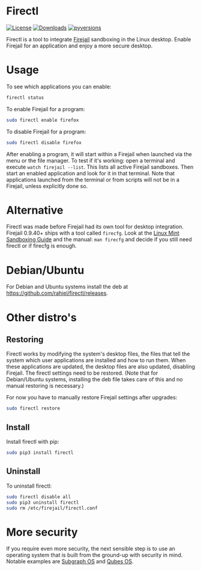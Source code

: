 Firectl
=======

[![License](https://img.shields.io/badge/License-GPLv2+-blue.svg)](https://github.com/rahiel/firectl/blob/master/LICENSE.txt)
[![Downloads](https://img.shields.io/github/downloads/rahiel/firectl/total.svg)](https://github.com/rahiel/firectl/releases)
[![pyversions](https://img.shields.io/pypi/pyversions/firectl.svg)](https://pypi.python.org/pypi/firectl)

Firectl is a tool to integrate [Firejail](https://firejail.wordpress.com/)
sandboxing in the Linux desktop. Enable Firejail for an application and enjoy a
more secure desktop.

# Usage

To see which applications you can enable:
``` bash
firectl status
```

To enable Firejail for a program:
``` bash
sudo firectl enable firefox
```

To disable Firejail for a program:
``` bash
sudo firectl disable firefox
```

After enabling a program, it will start within a Firejail when launched via the
menu or the file manager. To test if it's working: open a terminal and execute
`watch firejail --list`. This lists all active Firejail sandboxes. Then start an
enabled application and look for it in that terminal. Note that applications
launched from the terminal or from scripts will not be in a Firejail, unless
explicitly done so.

# Alternative

Firectl was made before Firejail had its own tool for desktop integration.
Firejail 0.9.40+ ships with a tool called `firecfg`. Look at
the [Linux Mint Sandboxing Guide][] and the manual: `man firecfg` and decide if
you still need firectl or if firecfg is enough.

[Linux Mint Sandboxing Guide]: https://firejail.wordpress.com/2017/05/15/linux-mint-sandboxing-guide/#launchers

# Debian/Ubuntu

For Debian and Ubuntu systems install the deb at
<https://github.com/rahiel/firectl/releases>.

# Other distro's

## Restoring

Firectl works by modifying the system's desktop files, the files that tell the
system which user applications are installed and how to run them. When these
applications are updated, the desktop files are also updated, disabling
Firejail. The firectl settings need to be restored. (Note that for Debian/Ubuntu
systems, installing the deb file takes care of this and no manual restoring is
necessary.)

For now you have to manually restore Firejail settings after upgrades:
``` bash
sudo firectl restore
```

## Install

Install firectl with pip:
``` bash
sudo pip3 install firectl
```

## Uninstall

To uninstall firectl:
``` bash
sudo firectl disable all
sudo pip3 uninstall firectl
sudo rm /etc/firejail/firectl.conf
```

# More security

If you require even more security, the next sensible step is to use an operating
system that is built from the ground-up with security in mind. Notable examples
are [Subgraph OS][] and [Qubes OS][].

[Subgraph OS]: https://subgraph.com/sgos/index.en.html
[Qubes OS]: https://www.qubes-os.org/
